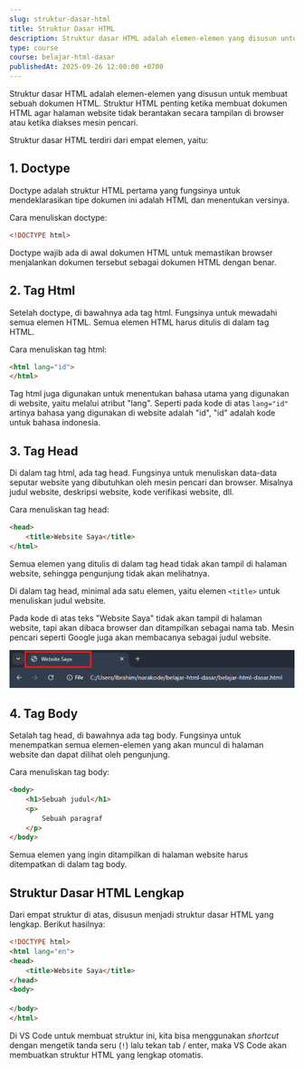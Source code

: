 ```yaml
---
slug: struktur-dasar-html
title: Struktur Dasar HTML
description: Struktur dasar HTML adalah elemen-elemen yang disusun untuk membuat sebuah dokumen HTML
type: course
course: belajar-html-dasar
publishedAt: 2025-09-26 12:00:00 +0700
---
```


Struktur dasar HTML adalah elemen-elemen yang disusun untuk membuat sebuah dokumen HTML. Struktur HTML penting ketika membuat dokumen HTML agar halaman website tidak berantakan secara tampilan di browser atau ketika diakses mesin pencari.

Struktur dasar HTML terdiri dari empat elemen, yaitu:

## 1. Doctype

Doctype adalah struktur HTML pertama yang fungsinya untuk mendeklarasikan tipe dokumen ini adalah HTML dan menentukan versinya.

Cara menuliskan doctype:

```html
<!DOCTYPE html>
```

Doctype wajib ada di awal dokumen HTML untuk memastikan browser menjalankan dokumen tersebut sebagai dokumen HTML dengan benar.

## 2. Tag Html

Setelah doctype, di bawahnya ada tag html. Fungsinya untuk mewadahi semua elemen HTML. Semua elemen HTML harus ditulis di dalam tag HTML.

Cara menuliskan tag html:

```html
<html lang="id">
</html>
```

Tag html juga digunakan untuk menentukan bahasa utama yang digunakan di website, yaitu melalui atribut "lang". Seperti pada kode di atas `lang="id"` artinya bahasa yang digunakan di website adalah "id", "id" adalah kode untuk bahasa indonesia.

## 3. Tag Head

Di dalam tag html, ada tag head. Fungsinya untuk menuliskan data-data seputar website yang dibutuhkan oleh mesin pencari dan browser. Misalnya judul website, deskripsi website, kode verifikasi website, dll.

Cara menuliskan tag head:

```html
<head>
    <title>Website Saya</title>
</html>
```

Semua elemen yang ditulis di dalam tag head tidak akan tampil di halaman website, sehingga pengunjung tidak akan melihatnya.

Di dalam tag head, minimal ada satu elemen, yaitu elemen `<title>` untuk menuliskan judul website.

Pada kode di atas teks "Website Saya" tidak akan tampil di halaman website, tapi akan dibaca browser dan ditampilkan sebagai nama tab. Mesin pencari seperti Google juga akan membacanya sebagai judul website.

![Judul Dokumen HTML](./images/3-struktur-dasar-html/judul-dokumen-html.png)

## 4. Tag Body

Setalah tag head, di bawahnya ada tag body. Fungsinya untuk menempatkan semua elemen-elemen yang akan muncul di halaman website dan dapat dilihat oleh pengunjung.

Cara menuliskan tag body:

```html
<body>
    <h1>Sebuah judul</h1>
    <p>
        Sebuah paragraf 
    </p>
</body>
```

Semua elemen yang ingin ditampilkan di halaman website harus ditempatkan di dalam tag body.

## Struktur Dasar HTML Lengkap

Dari empat struktur di atas, disusun menjadi struktur dasar HTML yang lengkap. Berikut hasilnya:

```html
<!DOCTYPE html>
<html lang="en">
<head>
    <title>Website Saya</title>
</head>
<body>
    
</body>
</html>
```

Di VS Code untuk membuat struktur ini, kita bisa menggunakan *shortcut* dengan mengetik tanda seru (`!`) lalu tekan tab / enter, maka VS Code akan membuatkan struktur HTML yang lengkap otomatis.